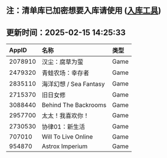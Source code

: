 ## 注：清单库已加密想要入库请使用 ([入库工具](https://github.com/BlankTMing/ManifestAutoUpdate/releases))

## 更新时间：2025-02-15 14:25:33
| AppID | 名称 | 类型  |
| :-------------------- | :----------------------------- | :----------- |
| 2078910 | 汉尘：腐草为萤| Game |
| 2479320 | 青蛙农场：幸存者| Game |
| 2835110 | 海洋幻想 / Sea Fantasy| Game |
| 2715370 | 旧日女修| Game |
| 3088440 | Behind The Backrooms| Game |
| 2957700 | 太太！我喜欢你！| Game |
| 2730530 | 协律01：新生活| Game |
| 707010 | Will To Live Online| Game |
| 954870 | Astrox Imperium| Game |
